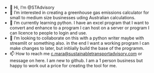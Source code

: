 - 👋 Hi, I’m @STAdvisory
- 👀 I’m interested in creating a greenhouse gas emissions calculator for small to medium size businesses uding Australian calculations.
- 🌱 I’m currently learning python. I have an excel program that I want to convert and enhance to a program I can host on a server or program I can licence to people to login and use.
- 💞️ I’m looking to collaborate on this with a python writer maybe with streamlit or something also.  in the end I want a working program I can make changes to later, but initiially build the base of the programm.
- 📫 How to reach me c.mara@sustainabletransportadvisory.com  or message on here. I am new to github. I am a 1 person business but happy to work out a price for creating the tool for me.

<!---
STAdvisory/STAdvisory is a ✨ special ✨ repository because its `README.md` (this file) appears on your GitHub profile.
You can click the Preview link to take a look at your changes.
--->
